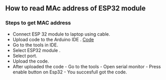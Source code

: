 ## How to read MAc address of ESP32 module
### Steps to get MAC address

 - Connect ESP 32 module to laptop using cable.
 - Upload code to the Arduino IDE .
[Code](mac_of%20ESP32_code.py)
 -  Go to the tools in IDE.
 - Select ESP32 module .
 - Select port.
 - Upload the code.
 - After uploaded the code
			 - Go to the tools
			 - Open serial monitor
			 - Press enable button on Esp32
			 - You succesfull got the code.
	
